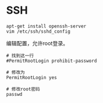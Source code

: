 # SSH

```shell
apt-get install openssh-server
vim /etc/ssh/sshd_config
```

编辑配置，允许root登录。

```
# 找到这一行
#PermitRootLogin prohibit-password

# 修改为
PermitRootLogin yes
```

```shell
# 修改root密码
passwd
```